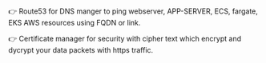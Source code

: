 👉 Route53 for DNS manger to ping webserver, APP-SERVER, ECS, fargate, EKS AWS resources using FQDN or link.



👉 Certificate manager for security with cipher text which encrypt and dycrypt your data packets with https traffic.